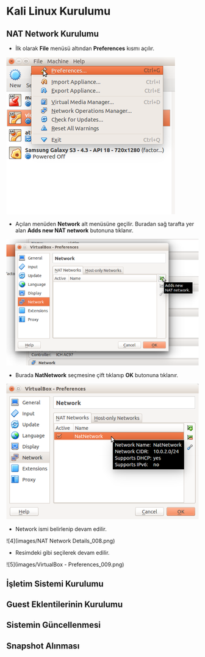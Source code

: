 # Kali Linux Kurulumu

## NAT Network Kurulumu

- İlk olarak **File** menüsü altından **Preferences** kısmı açılır.

![1](images/Selection_1.png)

- Açılan menüden **Network** alt menüsüne geçilir. Buradan sağ tarafta yer alan **Adds new NAT network** butonuna tıklanır.

![2](images/Selection_2.png)

- Burada **NatNetwork** seçmesine çift tıklanıp **OK** butonuna tıklanır.

![3](images/Selection_3.png)

- Network ismi belirlenip devam edilir.

![4](images/NAT Network Details_008.png)

- Resimdeki gibi seçilerek devam edilir.

![5](images/VirtualBox - Preferences_009.png)

## İşletim Sistemi Kurulumu

## Guest Eklentilerinin Kurulumu

## Sistemin Güncellenmesi

## Snapshot Alınması
